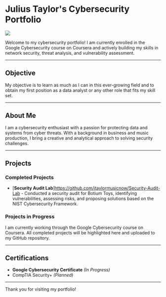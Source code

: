 # Julius Taylor's Cybersecurity Portfolio
<a href="https://www.linkedin.com/in/juliustaylor365"><img src="https://img.shields.io/badge/-LinkedIn-0072b1?&style=for-the-badge&logo=linkedin&logoColor=white" /></a>


Welcome to my cybersecurity portfolio! I am currently enrolled in the Google Cybersecurity course on Coursera and actively building my skills in network security, threat analysis, and vulnerability assessment.

---

## Objective
My objective is to learn as much as I can in this ever-growing field and to obtain my first position as a data analyst or any other role that fits my skill set.

---

## About Me
I am a cybersecurity enthusiast with a passion for protecting data and systems from cyber threats. With a background in business and music production, I bring a creative and analytical approach to solving security challenges.

---

## Projects

### Completed Projects
- [**Security Audit Lab**]https://github.com/jtaylormusicnow/Security-Audit-Lab - Conducted a security audit for Botium Toys, identifying vulnerabilities, assessing risks, and proposing solutions based on the NIST Cybersecurity Framework.

### Projects in Progress
I am currently working through the Google Cybersecurity course on Coursera. All completed projects will be highlighted here and uploaded to my GitHub repository.


---

## Certifications
- **Google Cybersecurity Certificate** *(In Progress)*
- CompTIA Security+ *(Planned)*

---

Thank you for visiting my portfolio!
